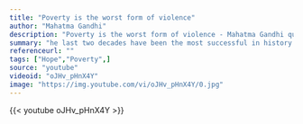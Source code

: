 ```yaml
---
title: "Poverty is the worst form of violence"
author: "Mahatma Gandhi"
description: "Poverty is the worst form of violence - Mahatma Gandhi quotes from GetInspired365.com"
summary: "he last two decades have been the most successful in history in the fight against poverty: the share of people living in extreme poverty has been cut in half worldwide, from 43% in 1990 to under 20% today.  However, it is unacceptable that more than one billion people still live in extreme poverty. Ending extreme poverty in our lifetimes is a difficult but achievable goal. Now is the time to take action!"
referenceurl: ""
tags: ["Hope","Poverty",]
source: "youtube"
videoid: "oJHv_pHnX4Y"
image: "https://img.youtube.com/vi/oJHv_pHnX4Y/0.jpg"
---
```


{{< youtube oJHv_pHnX4Y >}}
